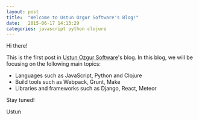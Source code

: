```yaml
---
layout: post
title:  "Welcome to Ustun Ozgur Software's Blog!"
date:   2015-06-17 14:13:29
categories: javascript python clojure
---
```


Hi there!

This is the first post in [Ustun Ozgur Software](http://ustunozgur.com)'s
blog. In this blog, we will be focusing on the following main topics:

- Languages such as JavaScript, Python and Clojure
- Build tools such as Webpack, Grunt, Make
- Libraries and frameworks such as Django, React, Meteor

Stay tuned!

Ustun
